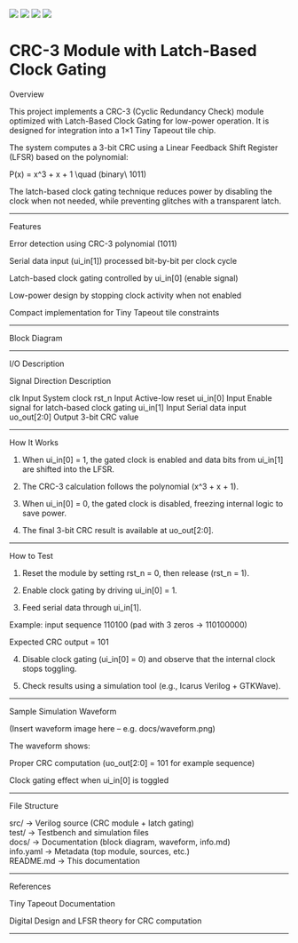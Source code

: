 ![](../../workflows/gds/badge.svg) ![](../../workflows/docs/badge.svg) ![](../../workflows/test/badge.svg) ![](../../workflows/fpga/badge.svg)

# CRC-3 Module with Latch-Based Clock Gating

Overview

This project implements a CRC-3 (Cyclic Redundancy Check) module optimized with Latch-Based Clock Gating for low-power operation. It is designed for integration into a 1×1 Tiny Tapeout tile chip.

The system computes a 3-bit CRC using a Linear Feedback Shift Register (LFSR) based on the polynomial:

P(x) = x^3 + x + 1 \quad (binary\ 1011)

The latch-based clock gating technique reduces power by disabling the clock when not needed, while preventing glitches with a transparent latch.


---

Features

Error detection using CRC-3 polynomial (1011)

Serial data input (ui_in[1]) processed bit-by-bit per clock cycle

Latch-based clock gating controlled by ui_in[0] (enable signal)

Low-power design by stopping clock activity when not enabled

Compact implementation for Tiny Tapeout tile constraints



---

Block Diagram




---

I/O Description

Signal	Direction	Description

clk	Input	System clock
rst_n	Input	Active-low reset
ui_in[0]	Input	Enable signal for latch-based clock gating
ui_in[1]	Input	Serial data input
uo_out[2:0]	Output	3-bit CRC value



---

How It Works

1. When ui_in[0] = 1, the gated clock is enabled and data bits from ui_in[1] are shifted into the LFSR.


2. The CRC-3 calculation follows the polynomial (x^3 + x + 1).


3. When ui_in[0] = 0, the gated clock is disabled, freezing internal logic to save power.


4. The final 3-bit CRC result is available at uo_out[2:0].




---

How to Test

1. Reset the module by setting rst_n = 0, then release (rst_n = 1).


2. Enable clock gating by driving ui_in[0] = 1.


3. Feed serial data through ui_in[1].

Example: input sequence 110100 (pad with 3 zeros → 110100000)

Expected CRC output = 101



4. Disable clock gating (ui_in[0] = 0) and observe that the internal clock stops toggling.


5. Check results using a simulation tool (e.g., Icarus Verilog + GTKWave).




---

Sample Simulation Waveform

(Insert waveform image here – e.g. docs/waveform.png)

The waveform shows:

Proper CRC computation (uo_out[2:0] = 101 for example sequence)

Clock gating effect when ui_in[0] is toggled



---

File Structure

src/          → Verilog source (CRC module + latch gating)  
test/         → Testbench and simulation files  
docs/         → Documentation (block diagram, waveform, info.md)  
info.yaml     → Metadata (top module, sources, etc.)  
README.md     → This documentation


---

References

Tiny Tapeout Documentation

Digital Design and LFSR theory for CRC computation



---
